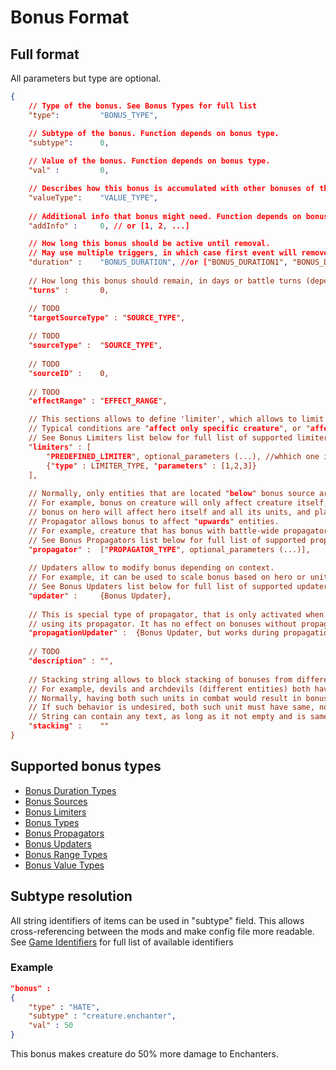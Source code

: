 # Bonus Format

## Full format

All parameters but type are optional.

```json
{
	// Type of the bonus. See Bonus Types for full list
	"type":         "BONUS_TYPE",

	// Subtype of the bonus. Function depends on bonus type.
	"subtype":      0,
	
	// Value of the bonus. Function depends on bonus type.
	"val" :         0,

	// Describes how this bonus is accumulated with other bonuses of the same type
	"valueType":    "VALUE_TYPE",
	
	// Additional info that bonus might need. Function depends on bonus type.
	"addInfo" :     0, // or [1, 2, ...]

	// How long this bonus should be active until removal.
	// May use multiple triggers, in which case first event will remove this bonus
	"duration" :    "BONUS_DURATION", //or ["BONUS_DURATION1", "BONUS_DURATION2", ...]"
	
	// How long this bonus should remain, in days or battle turns (depending on bonus duration)
	"turns" :       0,

	// TODO
	"targetSourceType" : "SOURCE_TYPE",
	
	// TODO
	"sourceType" :  "SOURCE_TYPE",
	
	// TODO
	"sourceID" :    0,
	
	// TODO
	"effectRange" : "EFFECT_RANGE",

	// This sections allows to define 'limiter', which allows to limit bonus and only apply it under specific conditions
	// Typical conditions are "affect only specific creature", or "affect only if target has another, specific bonus"
	// See Bonus Limiters list below for full list of supported limiters 
	"limiters" : [
		"PREDEFINED_LIMITER", optional_parameters (...), //whhich one is preferred?
		{"type" : LIMITER_TYPE, "parameters" : [1,2,3]}
	],
	
	// Normally, only entities that are located "below" bonus source are affected by the bonus
	// For example, bonus on creature will only affect creature itself,
	// bonus on hero will affect hero itself and all its units, and player bonus will affect all objects owned by player
	// Propagator allows bonus to affect "upwards" entities. 
	// For example, creature that has bonus with battle-wide propagator will affect all units in combat, and not just unit itself
	// See Bonus Propagators list below for full list of supported propagators
	"propagator" : 	["PROPAGATOR_TYPE", optional_parameters (...)],
	
	// Updaters allow to modify bonus depending on context. 
	// For example, it can be used to scale bonus based on hero or unit level
	// See Bonus Updaters list below for full list of supported updaters
	"updater" :	    {Bonus Updater},
	
	// This is special type of propagator, that is only activated when bonus is being propagated upwards,
	// using its propagator. It has no effect on bonuses without propagator
	"propagationUpdater" :	{Bonus Updater, but works during propagation},
	
	// TODO
	"description" : "",
	
	// Stacking string allows to block stacking of bonuses from different entities
	// For example, devils and archdevils (different entities) both have battle-wide debuff to luck
	// Normally, having both such units in combat would result in bonus stacking, providing -2 debuff to luck in total
	// If such behavior is undesired, both such unit must have same, non-empty stacking string
	// String can contain any text, as long as it not empty and is same for both of such creatures
	"stacking" :    ""
}
```

## Supported bonus types

- [Bonus Duration Types](Bonus/Bonus_Duration_Types.md)
- [Bonus Sources](Bonus/Bonus_Sources.md)
- [Bonus Limiters](Bonus/Bonus_Limiters.md)
- [Bonus Types](Bonus/Bonus_Types.md)
- [Bonus Propagators](Bonus/Bonus_Propagators.md)
- [Bonus Updaters](Bonus/Bonus_Updaters.md)
- [Bonus Range Types](Bonus/Bonus_Range_Types.md)
- [Bonus Value Types](Bonus/Bonus_Value_Types.md)

## Subtype resolution

All string identifiers of items can be used in "subtype" field. This allows cross-referencing between the mods and make config file more readable.
See [Game Identifiers](Game_Identifiers.md) for full list of available identifiers

### Example

```json
"bonus" :
{
	"type" : "HATE",
	"subtype" : "creature.enchanter",
	"val" : 50
}
```

This bonus makes creature do 50% more damage to Enchanters.
